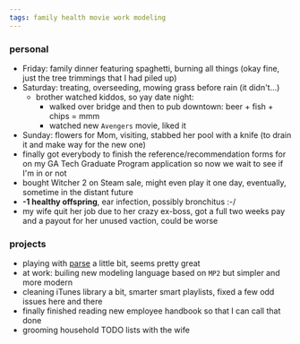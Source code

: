```yaml
---
tags: family health movie work modeling
---
```



### personal

- Friday: family dinner featuring spaghetti, burning all things (okay fine, just the tree trimmings that I had piled up)
- Saturday: treating, overseeding, mowing grass before rain (it didn't...)
    - brother watched kiddos, so yay date night:
        - walked over bridge and then to pub downtown: beer + fish + chips = mmm
        - watched new `Avengers` movie, liked it
- Sunday: flowers for Mom, visiting, stabbed her pool with a knife (to drain it and make way for the new one)
- finally got everybody to finish the reference/recommendation forms for on my GA Tech Graduate Program application so now we wait to see if I'm in or not
- bought Witcher 2 on Steam sale, might even play it one day, eventually, sometime in the distant future
- __-1 healthy offspring__, ear infection, possibly bronchitus :-/
- my wife quit her job due to her crazy ex-boss, got a full two weeks pay and a payout for her unused vaction, could be worse


### projects

- playing with [parse](https://parse.com) a little bit, seems pretty great
- at work: builing new modeling language based on `MP2` but simpler and more modern
- cleaning iTunes library a bit, smarter smart playlists, fixed a few odd issues here and there
- finally finished reading new employee handbook so that I can call that done
- grooming household TODO lists with the wife
